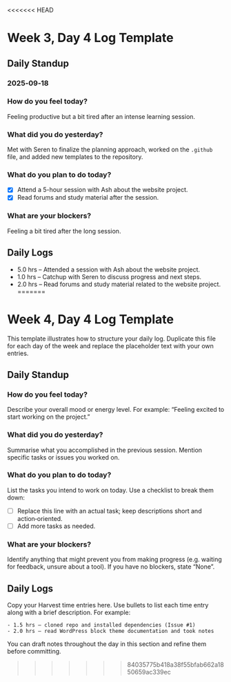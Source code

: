 <<<<<<< HEAD
# Week 3, Day 4 Log Template

## Daily Standup
### 2025‑09‑18

### How do you feel today?
Feeling productive but a bit tired after an intense learning session.

### What did you do yesterday?
Met with Seren to finalize the planning approach, worked on the `.github` file, and added new templates to the repository.

### What do you plan to do today?
- [x] Attend a 5-hour session with Ash about the website project.
- [x] Read forums and study material after the session.

### What are your blockers?
Feeling a bit tired after the long session.

## Daily Logs
- 5.0 hrs – Attended a session with Ash about the website project.
- 1.0 hrs – Catchup with Seren to discuss progress and next steps.
- 2.0 hrs – Read forums and study material related to the website project.
=======
# Week 4, Day 4 Log Template

This template illustrates how to structure your daily log.  Duplicate this file for each day of the week and replace the placeholder text with your own entries.

## Daily Standup

### How do you feel today?

Describe your overall mood or energy level.  For example: “Feeling excited to start working on the project.”

### What did you do yesterday?

Summarise what you accomplished in the previous session.  Mention specific tasks or issues you worked on.

### What do you plan to do today?

List the tasks you intend to work on today.  Use a checklist to break them down:

- [ ] Replace this line with an actual task; keep descriptions short and action‑oriented.
- [ ] Add more tasks as needed.

### What are your blockers?

Identify anything that might prevent you from making progress (e.g. waiting for feedback, unsure about a tool).  If you have no blockers, state “None”.

## Daily Logs

Copy your Harvest time entries here.  Use bullets to list each time entry along with a brief description.  For example:

```
- 1.5 hrs – cloned repo and installed dependencies (Issue #1)
- 2.0 hrs – read WordPress block theme documentation and took notes
```

You can draft notes throughout the day in this section and refine them before committing.
>>>>>>> 84035775b418a38f55bfab662a1850659ac339ec
